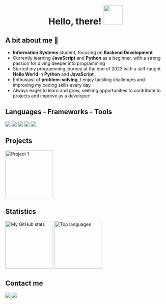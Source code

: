 <h1 align="center">Hello, there! <img src="https://media.giphy.com/media/tz5QcabrftEFa/giphy.gif" width="60"> </h1>

## A bit about me 🌼
* **Information Systems** student, focusing on **Backend Development**
* Currently learning **JavaScript** and **Python** as a beginner, with a strong passion for diving deeper into programming
* Started my programming journey at the end of 2023 with a self-taught **Hello World** in **Python** and **JavaScript**
* Enthusiast of **problem-solving**, I enjoy tackling challenges and improving my coding skills every day
* Always eager to learn and grow, seeking opportunities to contribute to projects and improve as a developer!

<h2 align="left">Languages - Frameworks - Tools</h2>
<div align="left">
  <img src="https://img.shields.io/badge/JavaScript-F7DF1E?style=for-the-badge&logo=JavaScript&logoColor=5cc7e7&color=1b1b1b">
  <img src="https://img.shields.io/badge/Python-306998?style=for-the-badge&logo=python&logoColor=5cc7e7&color=1b1b1b">
  <img src="https://img.shields.io/badge/Visual_Studio_Code-0078D4?style=for-the-badge&logo=visual%20studio%20code&logoColor=5cc7e7&color=1b1b1b">
  <img src="https://img.shields.io/badge/GIT-E44C30?style=for-the-badge&logo=git&logoColor=5cc7e7&color=1b1b1b">
  <img src="https://img.shields.io/badge/GitHub-100000?style=for-the-badge&logo=github&logoColor=5cc7e7&color=1b1b1b">
</div>

<h2 align="left">Projects</h2>
<div align="left">
  <a href="https://github.com/devsilveira/your-project-link"><img width=auto height=150 src="https://denvercoder1-github-readme-stats.vercel.app/api/pin/?username=devsilveira&repo=your-project-repo&theme=react&color=1b1b1b&title_color=5cc7e7&icon_color=5cc7e7&show_icons=true" alt="Project 1"></a>
</div>

<h2 align="left">Statistics</h2>
<div align=left>
  <img width=auto height=150 src="https://github-readme-stats.vercel.app/api?username=devsilveira&count_private=true&show_icons=true&theme=react&rank_icon=github&border_radius=10" alt="My GitHub stats"/>
  <img width=auto height=150 src="https://github-readme-stats.vercel.app/api/top-langs/?username=devsilveira&hide=HTML&langs_count=8&layout=compact&theme=react&border_radius=10&size_weight=0.5&count_weight=0.5&exclude_repo=github-readme-stats" alt="Top languages"/>
</div>

## Contact me
<a href="mailto:your-email@example.com">
  <img src="https://img.shields.io/badge/Gmail-333333?style=for-the-badge&logo=gmail&logoColor=5cc7e7&color=1b1b1b" />
</a>
<a href="https://www.linkedin.com/in/your-linkedin/" target="_blank">
  <img src="https://img.shields.io/badge/LinkedIn-0077B5?style=for-the-badge&logo=linkedin&logoColor=5cc7e7&color=1b1b1b" target="_blank" />
</a>

